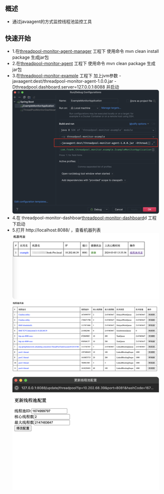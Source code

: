 ## 概述 
- 通过javaagent的方式监控线程池监控工具
####

## 快速开始
- 1.在[threadpool-monitor-agent-manager](threadpool-monitor-agent-manager) 工程下 使用命令 mvn clean install package 生成jar包
- 2.在[threadpool-monitor-agent](threadpool-monitor-agent) 工程下 使用命令 mvn clean package 生成jar包
- 3.在[threadpool-monitor-example](threadpool-monitor-example) 工程下 加上jvm参数 -javaagent:dest/threadpool-monitor-agent-1.0.0.jar -Dthreadpool.dashboard.server=127.0.0.1:8088 并启动
![a.png](a.png)
- 4.在 threadpool-monitor-dashboar[threadpool-monitor-dashboard](threadpool-monitor-dashboard)d 工程下启动
- 5.打开 http://localhost:8088/ ，查看机器列表
![1.png](1.png)
![2.png](2.png)
![3.png](3.png)

